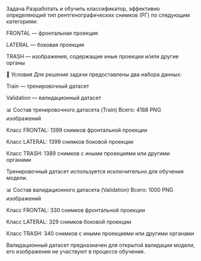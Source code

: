  Задача
Разработать и обучить классификатор, эффективно определяющий тип рентгенографических снимков (РГ) по следующим категориям:

FRONTAL — фронтальная проекция

LATERAL — боковая проекция

TRASH — изображения, содержащие иные проекции и/или другие органы

📁 Условия
Для решения задачи предоставлены два набора данных:

Train — тренировочный датасет

Validation — валидационный датасет

📊 Состав тренировочного датасета (Train)
Всего: 4188 PNG изображений

Класс FRONTAL: 1399 снимков фронтальной проекции

Класс LATERAL: 1399 снимков боковой проекции

Класс TRASH: 1389 снимков с иными проекциями или другими органами

Тренировочный датасет используется исключительно для обучения модели.

📊 Состав валидационного датасета (Validation)
Всего: 1000 PNG изображений

Класс FRONTAL: 330 снимков фронтальной проекции

Класс LATERAL: 329 снимков боковой проекции

Класс TRASH: 340 снимков с иными проекциями или другими органами

Валидационный датасет предназначен для открытой валидации модели, его изображения не участвуют в процессе обучения.
